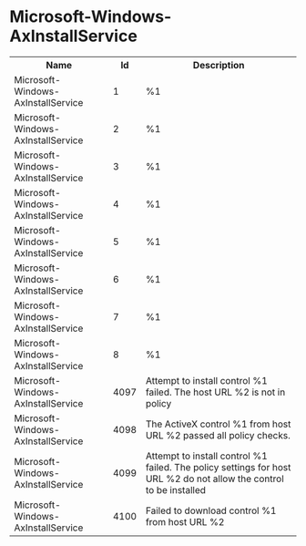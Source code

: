 # Microsoft-Windows-AxInstallService

<table>
<colgroup><col/><col/><col/></colgroup>
<tr><th>Name</th><th>Id</th><th>Description</th></tr>
<tr><td>Microsoft-Windows-AxInstallService</td><td>1</td><td>%1</td></tr>
<tr><td>Microsoft-Windows-AxInstallService</td><td>2</td><td>%1</td></tr>
<tr><td>Microsoft-Windows-AxInstallService</td><td>3</td><td>%1</td></tr>
<tr><td>Microsoft-Windows-AxInstallService</td><td>4</td><td>%1</td></tr>
<tr><td>Microsoft-Windows-AxInstallService</td><td>5</td><td>%1</td></tr>
<tr><td>Microsoft-Windows-AxInstallService</td><td>6</td><td>%1</td></tr>
<tr><td>Microsoft-Windows-AxInstallService</td><td>7</td><td>%1</td></tr>
<tr><td>Microsoft-Windows-AxInstallService</td><td>8</td><td>%1</td></tr>
<tr><td>Microsoft-Windows-AxInstallService</td><td>4097</td><td>Attempt to install control %1 failed. The host URL %2 is not in policy</td></tr>
<tr><td>Microsoft-Windows-AxInstallService</td><td>4098</td><td>The ActiveX control %1 from host URL %2 passed all policy checks.</td></tr>
<tr><td>Microsoft-Windows-AxInstallService</td><td>4099</td><td>Attempt to install control %1 failed. The policy settings for host URL %2 do not allow the control to be installed</td></tr>
<tr><td>Microsoft-Windows-AxInstallService</td><td>4100</td><td>Failed to download control %1 from host URL %2</td></tr>
</table>
